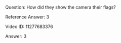 Question: How did they show the camera their flags?

Reference Answer: 3

Video ID: 11277683376

Answer: 3

